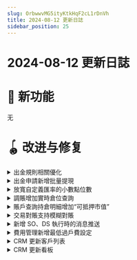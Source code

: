 ```yaml
---
slug: OrbwwvMG5ityKtkHqF2cL1rDnVh
title: 2024-08-12 更新日誌
sidebar_position: 25
---
```



# 2024-08-12 更新日誌


# 🎉 新功能


无


# 🪀 改进与修复

<details>
<summary>出金規則相關優化</summary>
- 「業務參數設置 - 風控 - 餘額攔截」位置調整至「業務參數設置 - 出金規則 - 餘額攔截」
- 「業務參數設置 - 風控 - 出金額規則」位置調整至「業務參數設置 - 出金規則」，並且 tab 頁面文案改爲“自動審覈規則”
- 自動審覈規則列表中出金卡類型改爲銀行賬戶地區，同時新增字段：銀行名稱、銀行卡首次出金、優先級

![image.png](/assets/b39b6d44281068963063d64a0681fec2.png)


</details>

<details>
<summary>出金申請新增批量提現</summary>
- 「款項管理 - 出金 - 出金申請」操作【批量提現】優化：文案統一爲“批量提現”；新增模板導入說明；導入模板中的字段“出金手續費”和“收款銀行卡號”可爲空

![image.png](/assets/0b7b3e7c0c6c4d93624c6d008341ec97.png)


</details>

<details>
<summary>放寬自定義匯率的小數點位數</summary>
- 「款項管理 - 換匯 - 客戶匯兌」手工換匯自定義匯率小數點後支持輸入最多爲 8 位

![image.png](/assets/364638c6e51862c2821222a8e96b77da.png)


</details>

<details>
<summary>調賬增加實時倉位查詢</summary>
- 證券類（股票/基金/期權/債券/OTC 其他/虛擬資產）調賬出賬增加根據託管商和子倉查詢的實時倉位參考值
- 路徑：「資產賬戶」-「調賬」-「手工調賬」

![image.png](/assets/ce4dbcf4cd777d7d38d6efee1a84d4bf.png)


</details>

<details>
<summary>賬戶查詢持倉明細增加“可抵押市值”</summary>
- 賬戶查詢持倉明細增加“可抵押市值”信息展示
- 路徑：「資產賬戶」-「賬戶」-「賬戶查詢」

![image.png](/assets/ad772e07fb13d074ae068bf6a03f7235.png)


</details>

<details>
<summary>交易對賬支持模糊對賬</summary>
- 交易對賬中，針對不平賬可進行二次對賬。支持針對不平賬進行按股票對賬
- 路徑：業務參數設置 - 日終設置 - 清算參數設置

![image.png](/assets/368b9b81bf10d3f68c612c22ce182916.png)


</details>

<details>
<summary>新增 SO、DS 執行時的消息推送</summary>
- SO、DS 在執行成功後會發送 push 與 email 給客戶

![image.png](/assets/e2e74bbb9e880490000ac71f1d615117.png)


</details>

<details>
<summary>費用管理新增最低過戶費設定</summary>
- 客戶可在費用管理頁面對全域過戶費進行最低額的設定

![image.png](/assets/49d0079444692148fa8a0f102aa6582a.png)


</details>

<details>
<summary>CRM 更新客戶列表</summary>
- 下架原有的“客户池”，由“客户列表”替换（客户列表，当前券商名下的所有客户）
- 列表新增用戶基礎等級、賬戶信息、開戶信息、活動地區等多個字段，補充完善了客戶畫像
- 客戶信息展示/篩選/查詢等交互優化，支持快速獲取客戶的基礎信息、開戶信息、資產/交易和持倉等多維度的數據
- 路徑：「客戶管理系統」-「CRM」-「客戶列表」

![image.png](/assets/353cec04cb0e1bafee9e5fc525f22f6e.png)


</details>

<details>
<summary>CRM 更新看板</summary>
- 下架原有的“看板”，由“我的看板”替换（适用于有配置客户经理的券商，展示客户经理名下的客户数据）
- 更新看板統計 Tab，按“基礎等級”對用戶進行更為細緻的劃分
- 新增了更多描述客戶基本信息的字段內容和操作項
- 新增團隊權限，支持查看團隊下所有客戶的數據權限
- 字段解释：
    - 用户地区：为用户当前所在国家/地区。取值规则，按以下优先级取：
        - ①：居住国家/地区；优先级 ②：手机区号；优先级 ③：注册时的 IP 对应地区
    - 活动地区：指证件签发国所在地。部分客户居住地区和证件签发国不一致，则优先取证件签发国作为活动地区。取值规则如下：
        - 若有证件签发国，取证件签发国作为活动地区；若无，则取用户区域的值作为活动地区
- 路徑：「客戶管理系統」-「CRM」-「我的看板」

    ![image.png](/assets/caab41d98a8cc4d869945ac527e25eae.png)


</details>

